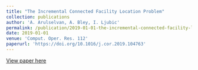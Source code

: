```yaml
---
title: "The Incremental Connected Facility Location Problem"
collection: publications
author: 'A. Arulselvan, A. Bley, I. Ljubic'
permalink: /publication/2019-01-01-the-incremental-connected-facility-location-problem
date: 2019-01-01
venue: 'Comput. Oper. Res. 112'
paperurl: 'https://doi.org/10.1016/j.cor.2019.104763'
---
```

[View paper here](https://doi.org/10.1016/j.cor.2019.104763)